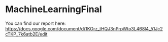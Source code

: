 # MachineLearningFinal

You can find our report here: https://docs.google.com/document/d/1KOrz_tHQJ3nPrpWto3L468l4_51Jc2cTKP_7k6atb2E/edit
